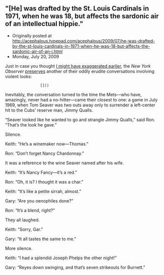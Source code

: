 ## "[He] was drafted by the St. Louis Cardinals in 1971, when he was 18, but affects the sardonic air of an intellectual hippie."

 * Originally posted at http://acephalous.typepad.com/acephalous/2009/07/he-was-drafted-by-the-st-louis-cardinals-in-1971-when-he-was-18-but-affects-the-sardonic-air-of-an-i.html
 * Monday, July 20, 2009



Just in case you thought [I might have exaggerated earlier](http://acephalous.typepad.com/acephalous/2009/07/those-are-likely-to-be-some-really-awkward-introductions.html), the _New York Observer_ [preserves](http://www.observer.com/2009/style/anti-homers) another of their oddly erudite conversations involving violent looks:

		

					[]()
			

Inevitably, the conversation turned to the time the Mets—who have, amazingly, never had a no-hitter—came their closest to one: a game in July 1969, when Tom Seaver was two outs away only to surrender a left-center hit to the Cubs’ reserve man, Jimmy Qualls. 

“Seaver looked like he wanted to go and strangle Jimmy Qualls,” said Ron. “That’s the look he gave.”

Silence.

Keith: “He’s a winemaker now—Thomas.”

Ron: “Don’t forget Nancy Chardonnay.”

It was a reference to the wine Seaver named after his wife.

Keith: “It’s Nancy Fancy—it’s a red.”

Ron: “Oh, it is? I thought it was a char.”

Keith: “It’s like a petite sirrah, almost.”

Gary: “Are you oenophiles done?”

Ron: “It’s a blend, right?”

They all laughed.

Keith: “Sorry, Gar.”

Gary: “It all tastes the same to me.”

More silence.

Keith: “I had a splendid Joseph Phelps the other night!”

Gary: “Reyes down swinging, and that’s seven strikeouts for Burnett.”
			
